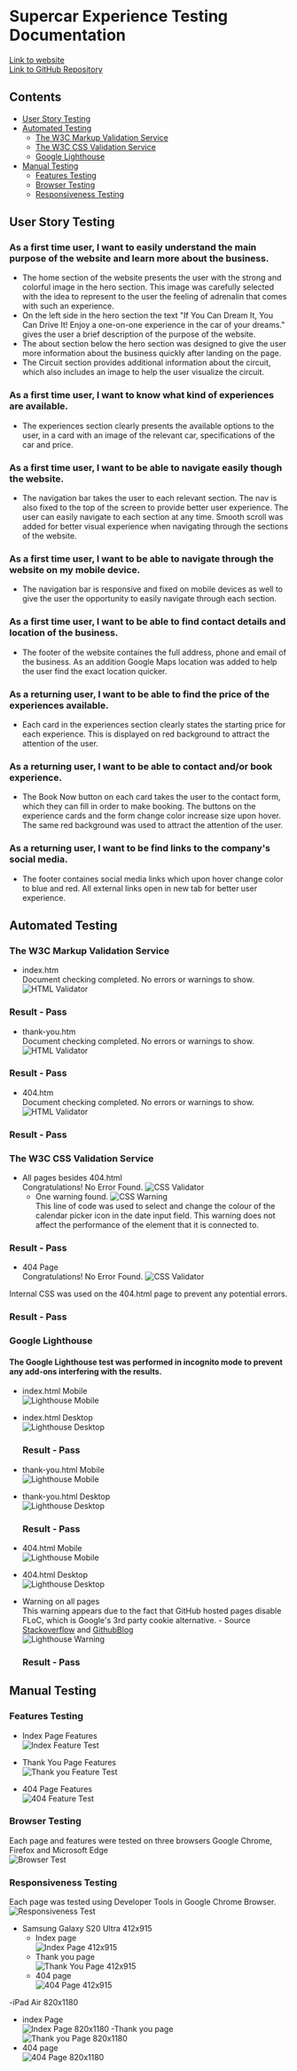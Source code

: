 # Supercar Experience Testing Documentation
[Link to website](https://dayana-n.github.io/portfolio-project-1/index.html) <br>
[Link to GitHub Repository](https://github.com/Dayana-N/portfolio-project-1)

## Contents
* [User Story Testing](#user-story-testing)
* [Automated Testing](#automated-testing)
  * [The W3C Markup Validation Service](#the-w3c-markup-validation-service)
  * [The W3C CSS Validation Service](#the-w3c-css-validation-service)
  * [Google Lighthouse](#google-lighthouse)
* [Manual Testing](#manual-testing)
  * [Features Testing](#features-testing)
  * [Browser Testing](#browser-testing)
  * [Responsiveness Testing ](#responsiveness-testing)
  
## User Story Testing
### As a first time user, I want to easily understand the main purpose of the website and learn more about the business.
- The home section of the website presents the user with the strong and colorful image in the hero section. This image was carefully selected with the idea to represent to the user the feeling of adrenalin that comes with such an experience.
- On the left side in the hero section the text "If You Can Dream It, You Can Drive It! Enjoy a one-on-one experience in the car of your dreams." gives the user a brief description of the purpose of the website. 
- The about section below the hero section was designed to give the user more information about the business quickly after landing on the page.
- The Circuit section provides additional information about the circuit, which also includes an image to help the user visualize the circuit. 
### As a first time user, I want to know what kind of experiences are available.
- The experiences section clearly presents the available options to the user, in a card with an image of the relevant car, specifications of the car and price. 
### As a first time user, I want to be able to navigate easily though the website.
- The navigation bar takes the user to each relevant section. The nav is also fixed to the top of the screen to provide better user experience. The user can easily navigate to each section at any time. Smooth scroll was added for better visual experience when navigating through the sections of the website.
### As a first time user, I want to be able to navigate through the website on my mobile device.
- The navigation bar is responsive and fixed on mobile devices as well to give the user the opportunity to easily navigate through each section.
### As a first time user, I want to be able to find contact details and location of the business.
- The footer of the website containes the full address, phone and email of the business. As an addition Google Maps location was added to help the user find the exact location quicker.
### As a returning user, I want to be able to find the price of the experiences available.
- Each card in the experiences section clearly states the starting price for each experience. This is displayed on red background to attract the attention of the user.
### As a returning user, I want to be able to contact and/or book experience.
- The Book Now button on each card takes the user to the contact form, which they can fill in order to make booking. The buttons on the experience cards and the form change color increase size upon hover. The same red background was used to attract the attention of the user.
### As a returning user, I want to be find links to the company's social media.
- The footer containes social media links which upon hover change color to blue and red. All external links open in new tab for better user experience.

## Automated Testing
### The W3C Markup Validation Service
- index.htm <br>
Document checking completed. No errors or warnings to show.
![HTML Validator](./assets/images/testing/html-validator.PNG)
### Result - Pass
- thank-you.htm <br>
Document checking completed. No errors or warnings to show.
![HTML Validator](./assets/images/testing/html-validator-thank-you.PNG)
### Result - Pass
- 404.htm <br>
Document checking completed. No errors or warnings to show.
![HTML Validator](./assets/images/testing/html-validator-404.PNG)
### Result - Pass

### The W3C CSS Validation Service
- All pages besides 404.html <br>
Congratulations! No Error Found.
![CSS Validator](./assets/images/testing/css-validator-index.PNG)
  - One warning found. 
  ![CSS Warning](./assets/images/testing/css-warning.PNG) <br>
  This line of code was used to select and change the colour of the calendar picker icon in the date input field. This warning does not affect the performance of the element that it is connected to.
### Result - Pass
- 404 Page <br>
Congratulations! No Error Found.
![CSS Validator](./assets/images/testing/css-validator-404.PNG)

Internal CSS was used on the 404.html page to prevent any potential errors.
### Result - Pass
### Google Lighthouse
#### The Google Lighthouse test was performed in incognito mode to prevent any add-ons interfering with the results.
- index.html Mobile <br>
![Lighthouse Mobile](./assets/images/testing/lighthouse-mobile-index.PNG)

- index.html Desktop <br>
![Lighthouse Desktop](./assets/images/testing/lighthouse-desktop-index.PNG)

  ### Result - Pass

- thank-you.html Mobile <br>
  ![Lighthouse Mobile](./assets/images/testing/lighthouse-thankyou-mobile.PNG)

- thank-you.html Desktop <br>
  ![Lighthouse Desktop](./assets/images/testing/lighthouse-thankyou-desktop.PNG)

    ### Result - Pass

- 404.html Mobile <br>
  ![Lighthouse Mobile](./assets/images/testing/lighthouse-404-mobile.PNG)

- 404.html Desktop <br>
  ![Lighthouse Desktop](./assets/images/testing/lighthouse-404-desktop.PNG)

- Warning on all pages<br>
This warning appears due to the fact that GitHub hosted pages disable FLoC, which is Google's 3rd party cookie alternative. - Source [Stackoverflow](https://stackoverflow.com/questions/69619035/error-with-permissions-policy-header-unrecognized-feature-interest-cohort) and [GithubBlog](https://github.blog/changelog/2021-04-27-github-pages-permissions-policy-interest-cohort-header-added-to-all-pages-sites/) <br>
![Lighthouse Warning](./assets/images/testing/lighthouse-mobile-index-warning.PNG)

  ### Result - Pass

## Manual Testing 
### Features Testing
- Index Page Features <br>
![Index Feature Test](./assets/images/testing/index-feature-test.PNG)

- Thank You Page Features <br>
  ![Thank you Feature Test](./assets/images/testing/thankyou-feature-test.PNG)

- 404 Page Features <br>
  ![404 Feature Test](./assets/images/testing/404-feature-test.PNG)

### Browser Testing
Each page and features were tested on three browsers Google Chrome, Firefox and Microsoft Edge <br>
![Browser Test](./assets/images/testing/browser-test.PNG)

### Responsiveness Testing
Each page was tested using Developer Tools in Google Chrome Browser. <br>
![Responsiveness Test](./assets/images/testing/responsiveness-test.PNG)

- Samsung Galaxy S20 Ultra 412x915
  - Index page <br>
  ![Index Page 412x915](./assets/images/testing/index-samsungs20.PNG)
  - Thank you page <br>
  ![Thank You Page 412x915](./assets/images/testing/thankyou-s20.PNG)
  - 404 page <br>
  ![404 Page 412x915](./assets/images/testing/404-s20.PNG)

-iPad Air 820x1180 
 - index Page <br>
 ![Index Page 820x1180](./assets/images/testing/index-ipadair.PNG)
 -Thank you page <br>
 ![Thank you Page 820x1180](./assets/images/testing/thankyou-ipadair.PNG)
 - 404 page <br>
 ![404 Page 820x1180](./assets/images/testing/404-ipadair.PNG)